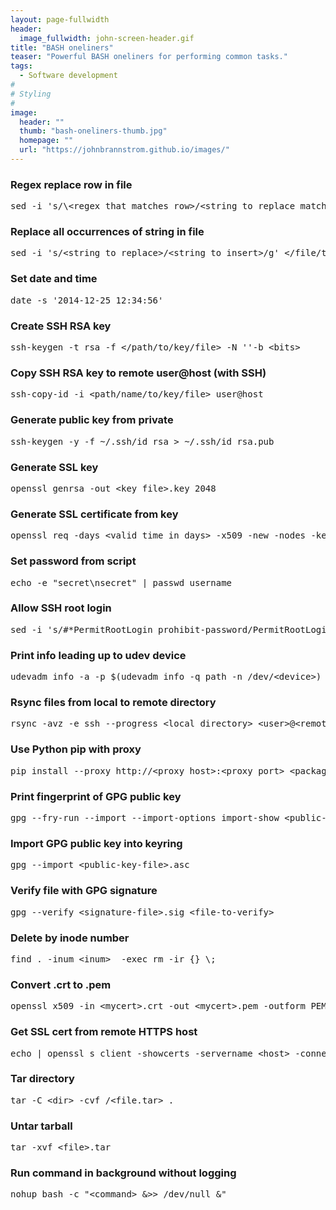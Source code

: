 ```yaml
---
layout: page-fullwidth
header:
  image_fullwidth: john-screen-header.gif
title: "BASH oneliners"
teaser: "Powerful BASH oneliners for performing common tasks."
tags:
  - Software development
#
# Styling
#
image:
  header: ""
  thumb: "bash-oneliners-thumb.jpg"
  homepage: ""
  url: "https://johnbrannstrom.github.io/images/"
---
```


<h3>Regex replace row in file</h3>
<pre>sed -i 's/\&lt;regex that matches row&gt;/&lt;string to replace matched row with&gt;/' &lt;/file/to/replace/in&gt;</pre>

<h3>Replace all occurrences of string in file</h3>
<pre>sed -i 's/&lt;string to replace&gt;/&lt;string to insert&gt;/g' &lt;/file/to/replace/in&gt;</pre>

<h3>Set date and time</h3>
<pre>date -s '2014-12-25 12:34:56'</pre>

<h3>Create SSH RSA key</h3>
<pre>ssh-keygen -t rsa -f &lt;/path/to/key/file&gt; -N ''-b &lt;bits&gt;</pre>

<h3>Copy SSH RSA key to remote user@host (with SSH)</h3>
<pre>ssh-copy-id -i &lt;path/name/to/key/file&gt; user@host</pre>

<h3>Generate public key from private</h3>
<pre>ssh-keygen -y -f ~/.ssh/id_rsa > ~/.ssh/id_rsa.pub</pre>

<h3>Generate SSL key</h3>
<pre>openssl genrsa -out &lt;key_file&gt;.key 2048</pre>

<h3>Generate SSL certificate from key</h3>
<pre>openssl req -days &lt;valid time in days&gt; -x509 -new -nodes -key &lt;key_file&gt;.key -sha256 -out &lt;cert_file&gt;.crt -subj "/C=&lt;Country Name (2 letter code)&gt;/ST=&lt;State or Province Name (full name)&gt;/L=&lt;Locality Name (eg, city)&gt;/CN=&lt;Common Name (eg, your name or your server's hostname)&gt;/emailAddress=&lt;email address&gt;"</pre>

<h3>Set password from script</h3>
<pre>echo -e "secret\nsecret" | passwd username</pre>

<h3>Allow SSH root login</h3>
<pre>sed -i 's/#*PermitRootLogin prohibit-password/PermitRootLogin yes/' /etc/ssh/sshd_config && systemctl restart ssh</pre>

<h3>Print info leading up to udev device</h3>
<pre>udevadm info -a -p $(udevadm info -q path -n /dev/&lt;device&gt;)</pre>

<h3>Rsync files from local to remote directory</h3>
<pre>rsync -avz -e ssh --progress &lt;local directory&gt; &lt;user&gt;@&lt;remote host&gt;:&lt;remote directory&gt;</pre>

<h3>Use Python pip with proxy</h3>
<pre>pip install --proxy http://&lt;proxy host&gt;:&lt;proxy port&gt; &lt;package&gt;</pre>

<h3>Print fingerprint of GPG public key</h3>
<pre>gpg --fry-run --import --import-options import-show &lt;public-key-file&gt;.asc</pre>

<h3>Import GPG public key into keyring</h3>
<pre>gpg --import &lt;public-key-file&gt;.asc</pre>

<h3>Verify file with GPG signature</h3>
<pre>gpg --verify &lt;signature-file&gt;.sig &lt;file-to-verify&gt;</pre>

<h3>Delete by inode number</h3>
<pre>find . -inum &lt;inum&gt;  -exec rm -ir {} \;</pre>

<h3>Convert .crt to .pem</h3>
<pre>openssl x509 -in &lt;mycert&gt;.crt -out &lt;mycert&gt;.pem -outform PEM;</pre>

<h3>Get SSL cert from remote HTTPS host</h3>
<pre>echo | openssl s_client -showcerts -servername &lt;host&gt; -connect &lt;host&gt;:443 2>/dev/null | awk '/-----BEGIN CERTIFICATE-----/, /-----END CERTIFICATE-----/'</pre>

<h3>Tar directory</h3>
<pre>tar -C &lt;dir&gt; -cvf /&lt;file.tar&gt; .</pre>

<h3>Untar tarball</h3>
<pre>tar -xvf &lt;file&gt;.tar</pre>

<h3>Run command in background without logging</h3>
<pre>nohup bash -c "&lt;command&gt; &&gt;&gt; /dev/null &"</pre>
